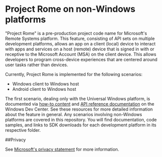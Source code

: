 # Project Rome on non-Windows platforms

"Project Rome" is a pre-production project code name for Microsoft's Remote Systems platform. This feature, consisting of API sets on multiple development platforms, allows an app on a client (local) device to interact with apps and services on a host (remote) device that is signed in with or receptive to the Microsoft Account (MSA) on the client device. This allows developers to program cross-device experiences that are centered around user tasks rather than devices.

Currently, Project Rome is implemented for the following scenarios:
* Windows client to Windows host
* Android client to Windows host

The first scenario, dealing only with the Universal Windows platform, is documented via [how-to content](https://msdn.microsoft.com/windows/uwp/launch-resume/connected-apps-and-devices) and [API reference documentation](https://msdn.microsoft.com/library/windows/apps/windows.system.remotesystems.aspx) on the Windows Dev Center. See these resources for more detailed information about the feature in general. Any scenarios involving non-Windows platforms are covered in this repository. You will find documentation, code samples, and links to SDK downloads for each development platform in its respective folder.


##Privacy

See [Microsoft's privacy statement](https://privacy.microsoft.com/en-us/privacystatement/) for more information. 
